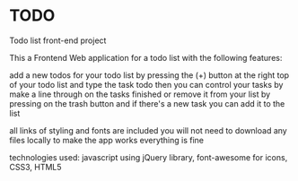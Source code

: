 # TODO
Todo list front-end project 

This a Frontend Web application for a todo list with the following features:

add a new todos for your todo list by pressing the (+) button at the right top of your todo list and type the task todo
then you can control your tasks by make a line through on the tasks finished or remove it from your list by pressing on the trash button
and if there's a new task you can add it to the list

all links of styling and fonts are included you will not need to download any files locally to make the app works everything is fine

technologies used: 
javascript using jQuery library, 
font-awesome for icons, 
CSS3, 
HTML5
